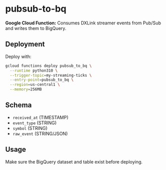 # pubsub-to-bq

**Google Cloud Function:** Consumes DXLink streamer events from Pub/Sub and writes them to BigQuery.

## Deployment

Deploy with:

```bash
gcloud functions deploy pubsub_to_bq \
  --runtime python310 \
  --trigger-topic=my-streaming-ticks \
  --entry-point=pubsub_to_bq \
  --region=us-central1 \
  --memory=256MB
```

## Schema

- `received_at` (TIMESTAMP)
- `event_type` (STRING)
- `symbol` (STRING)
- `raw_event` (STRING/JSON)

## Usage

Make sure the BigQuery dataset and table exist before deploying.
